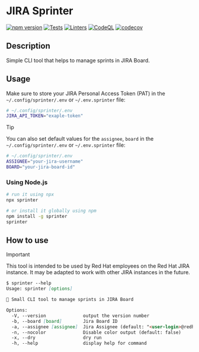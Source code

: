 # JIRA Sprinter

[![npm version][npm-status]][npm] [![Tests][test-status]][test] [![Linters][lint-status]][lint] [![CodeQL][codeql-status]][codeql] [![codecov][codecov-status]][codecov]

[npm]: https://www.npmjs.com/package/sprinter
[npm-status]: https://img.shields.io/npm/v/sprinter

[test]: https://github.com/redhat-plumbers-in-action/sprinter/actions/workflows/tests.yml
[test-status]: https://github.com/redhat-plumbers-in-action/sprinter/actions/workflows/tests.yml/badge.svg

[lint]: https://github.com/redhat-plumbers-in-action/sprinter/actions/workflows/lint.yml
[lint-status]: https://github.com/redhat-plumbers-in-action/sprinter/actions/workflows/lint.yml/badge.svg

[codeql]: https://github.com/redhat-plumbers-in-action/sprinter/actions/workflows/codeql-analysis.yml
[codeql-status]: https://github.com/redhat-plumbers-in-action/sprinter/actions/workflows/codeql-analysis.yml/badge.svg

[codecov]: https://codecov.io/gh/redhat-plumbers-in-action/sprinter
[codecov-status]: https://codecov.io/gh/redhat-plumbers-in-action/sprinter/graph/badge.svg?token=79yXVIeHyn

<!-- -->

## Description

Simple CLI tool that helps to manage sprints in JIRA Board.

## Usage

Make sure to store your JIRA Personal Access Token (PAT) in the `~/.config/sprinter/.env` or `~/.env.sprinter` file:

```bash
# ~/.config/sprinter/.env
JIRA_API_TOKEN="exaple-token"
```

> [!TIP]
>
> You can also set default values for the `assignee`, `board` in the `~/.config/sprinter/.env` or `~/.env.sprinter` file:
>
> ```bash
> # ~/.config/sprinter/.env
> ASSIGNEE="your-jira-username"
> BOARD="your-jira-board-id"
> ```

### Using Node.js

```bash
# run it using npx
npx sprinter

# or install it globally using npm
npm install -g sprinter
sprinter
```

## How to use

> [!IMPORTANT]
>
> This tool is intended to be used by Red Hat employees on the Red Hat JIRA instance. It may be adapted to work with other JIRA instances in the future.

```md
$ sprinter --help
Usage: sprinter [options]

🏃 Small CLI tool to manage sprints in JIRA Board

Options:
  -V, --version              output the version number
  -b, --board [board]        Jira Board ID
  -a, --assignee [assignee]  Jira Assignee (default: "<user-login>@redhat.com")
  -n, --nocolor              Disable color output (default: false)
  -x, --dry                  dry run
  -h, --help                 display help for command
```
